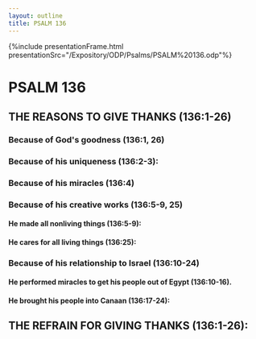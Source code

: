 ```yaml
---
layout: outline
title: PSALM 136
---
```

{%include presentationFrame.html presentationSrc="/Expository/ODP/Psalms/PSALM%20136.odp"%}

# PSALM 136 
## THE REASONS TO GIVE THANKS (136:1-26) 
###  Because of God\'s goodness (136:1, 26) 
###  Because of his uniqueness (136:2-3): 
###  Because of his miracles (136:4) 
###  Because of his creative works (136:5-9, 25) 
####  He made all nonliving things (136:5-9): 
####  He cares for all living things (136:25): 
###  Because of his relationship to Israel (136:10-24) 
####  He performed miracles to get his people out of Egypt (136:10-16). 
####  He brought his people into Canaan (136:17-24): 
## THE REFRAIN FOR GIVING THANKS (136:1-26): 
